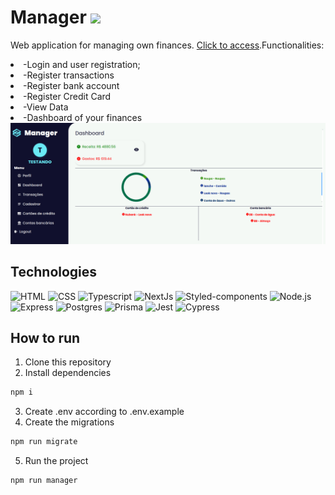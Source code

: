 # Manager <img  src="https://cdn-icons-png.flaticon.com/512/4149/4149727.png"  height="50px">

Web application for managing own finances.  <a href="https://manager-inky.vercel.app">Click to access</a>.Functionalities:
<li>-Login and user registration;</li>
<li>-Register transactions</li>
<li>-Register bank account</li>
<li>-Register Credit Card</li>
<li>-View Data</li>
<li>-Dashboard of your finances</li>
<img src="./assets/managerMainPage.png"/>


## Technologies
 <img src="https://img.shields.io/badge/HTML5-E34F26?style=for-the-badge&logo=html5&logoColor=white" alt="HTML"/> <img src="https://img.shields.io/badge/CSS3-1572B6?style=for-the-badge&logo=css3&logoColor=white" alt="CSS"/> <img src="https://img.shields.io/badge/typescript-%23007ACC.svg?style=for-the-badge&logo=typescript&logoColor=white" alt="Typescript"> <img src="https://img.shields.io/badge/Next-black?style=for-the-badge&logo=next.js&logoColor=white" alt="NextJs"/> <img src="https://img.shields.io/badge/styled--components-DB7093?style=for-the-badge&logo=styled-components&logoColor=white" alt="Styled-components"/> <img src="https://img.shields.io/badge/node.js-6DA55F?style=for-the-badge&logo=node.js&logoColor=white" alt="Node.js"> <img src="https://img.shields.io/badge/Express.js-000000?style=for-the-badge&logo=express&logoColor=white" alt="Express"> <img src="https://img.shields.io/badge/postgres-%23316192.svg?style=for-the-badge&logo=postgresql&logoColor=white" alt="Postgres"/> <img src="https://img.shields.io/badge/Prisma-3982CE?style=for-the-badge&logo=Prisma&logoColor=white" alt="Prisma"> <img src="https://img.shields.io/badge/-jest-%23C21325?style=for-the-badge&logo=jest&logoColor=white" alt="Jest"/> <img src="https://img.shields.io/badge/-cypress-%23E5E5E5?style=for-the-badge&logo=cypress&logoColor=058a5e" alt="Cypress"/> 
## How to run

1. Clone this repository
2. Install dependencies

```bash
npm i
```
3. Create .env according to .env.example
4. Create the migrations

```bash
npm run migrate
```
5. Run the project

```bash
npm run manager
```
